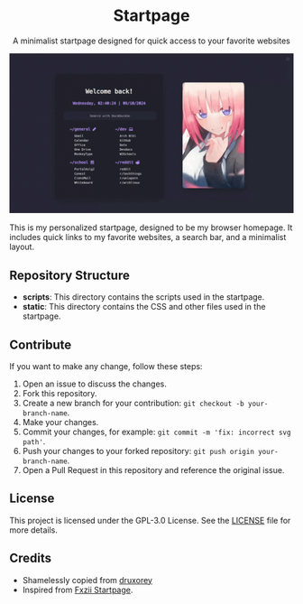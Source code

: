<h1 align="center">Startpage</h1>

<p align="center">A minimalist startpage designed for quick access to your favorite websites</p>

![Startpage Screenshot](/resources/startpage-2024-10-08.gif)

This is my personalized startpage, designed to be my browser homepage. It includes quick links to my favorite websites, a search bar, and a minimalist layout.

## Repository Structure

- **scripts**: This directory contains the scripts used in the startpage.
- **static**: This directory contains the CSS and other files used in the startpage.

## Contribute

If you want to make any change, follow these steps:

1. Open an issue to discuss the changes.
2. Fork this repository.
3. Create a new branch for your contribution: `git checkout -b your-branch-name`.
4. Make your changes.
5. Commit your changes, for example: `git commit -m 'fix: incorrect svg path'`.
6. Push your changes to your forked repository: `git push origin your-branch-name`.
7. Open a Pull Request in this repository and reference the original issue.

## License

This project is licensed under the GPL-3.0 License. See the [LICENSE](LICENSE) file for more details.

## Credits

- Shamelessly copied from [druxorey](https://github.com/druxorey/startpage)
- Inspired from [Fxzii Startpage](https://github.com/Fxzzi/startpage).
